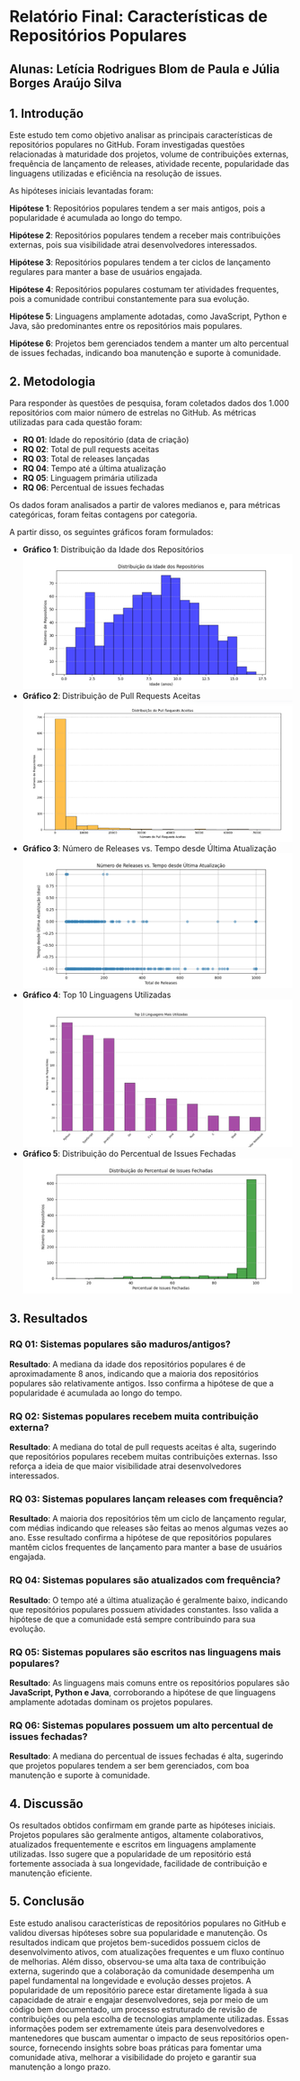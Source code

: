# Relatório Final: Características de Repositórios Populares

## Alunas: Letícia Rodrigues Blom de Paula e Júlia Borges Araújo Silva

## 1. Introdução

Este estudo tem como objetivo analisar as principais características de repositórios populares no GitHub. Foram investigadas questões relacionadas à maturidade dos projetos, volume de contribuições externas, frequência de lançamento de releases, atividade recente, popularidade das linguagens utilizadas e eficiência na resolução de issues.

As hipóteses iniciais levantadas foram:

**Hipótese 1**: Repositórios populares tendem a ser mais antigos, pois a popularidade é acumulada ao longo do tempo.

**Hipótese 2**: Repositórios populares tendem a receber mais contribuições externas, pois sua visibilidade atrai desenvolvedores interessados.

**Hipótese 3**: Repositórios populares tendem a ter ciclos de lançamento regulares para manter a base de usuários engajada.

**Hipótese 4**: Repositórios populares costumam ter atividades frequentes, pois a comunidade contribui constantemente para sua evolução.

**Hipótese 5**: Linguagens amplamente adotadas, como JavaScript, Python e Java, são predominantes entre os repositórios mais populares.

**Hipótese 6**: Projetos bem gerenciados tendem a manter um alto percentual de issues fechadas, indicando boa manutenção e suporte à comunidade.

## 2. Metodologia

Para responder às questões de pesquisa, foram coletados dados dos 1.000 repositórios com maior número de estrelas no GitHub. As métricas utilizadas para cada questão foram:

- **RQ 01**: Idade do repositório (data de criação)
- **RQ 02**: Total de pull requests aceitas
- **RQ 03**: Total de releases lançadas
- **RQ 04**: Tempo até a última atualização
- **RQ 05**: Linguagem primária utilizada
- **RQ 06**: Percentual de issues fechadas

Os dados foram analisados a partir de valores medianos e, para métricas categóricas, foram feitas contagens por categoria.

A partir disso, os seguintes gráficos foram formulados:

- **Gráfico 1**: Distribuição da Idade dos Repositórios
![Gráfico 1](grafico/RQ1.png)
- **Gráfico 2**: Distribuição de Pull Requests Aceitas
![Gráfico 2](grafico/RQ2.png)
- **Gráfico 3**: Número de Releases vs. Tempo desde Última Atualização
![Gráfico 3](grafico/RQ3e4.png)
- **Gráfico 4**: Top 10 Linguagens Utilizadas
![Gráfico 4](grafico/RQ5.png)
- **Gráfico 5**: Distribuição do Percentual de Issues Fechadas
![Gráfico 5](grafico/RQ6.png)

## 3. Resultados

### **RQ 01: Sistemas populares são maduros/antigos?**

**Resultado**: A mediana da idade dos repositórios populares é de aproximadamente 8 anos, indicando que a maioria dos repositórios populares são relativamente antigos. Isso confirma a hipótese de que a popularidade é acumulada ao longo do tempo.

### **RQ 02: Sistemas populares recebem muita contribuição externa?**

**Resultado**: A mediana do total de pull requests aceitas é alta, sugerindo que repositórios populares recebem muitas contribuições externas. Isso reforça a ideia de que maior visibilidade atrai desenvolvedores interessados.

### **RQ 03: Sistemas populares lançam releases com frequência?**

**Resultado**: A maioria dos repositórios têm um ciclo de lançamento regular, com médias indicando que releases são feitas ao menos algumas vezes ao ano. Esse resultado confirma a hipótese de que repositórios populares mantêm ciclos frequentes de lançamento para manter a base de usuários engajada.

### **RQ 04: Sistemas populares são atualizados com frequência?**

**Resultado**: O tempo até a última atualização é geralmente baixo, indicando que repositórios populares possuem atividades constantes. Isso valida a hipótese de que a comunidade está sempre contribuindo para sua evolução.

### **RQ 05: Sistemas populares são escritos nas linguagens mais populares?**

**Resultado**: As linguagens mais comuns entre os repositórios populares são **JavaScript, Python e Java**, corroborando a hipótese de que linguagens amplamente adotadas dominam os projetos populares.

### **RQ 06: Sistemas populares possuem um alto percentual de issues fechadas?**

**Resultado**: A mediana do percentual de issues fechadas é alta, sugerindo que projetos populares tendem a ser bem gerenciados, com boa manutenção e suporte à comunidade.

## 4. Discussão

Os resultados obtidos confirmam em grande parte as hipóteses iniciais. Projetos populares são geralmente antigos, altamente colaborativos, atualizados frequentemente e escritos em linguagens amplamente utilizadas. Isso sugere que a popularidade de um repositório está fortemente associada à sua longevidade, facilidade de contribuição e manutenção eficiente.

## 5. Conclusão

Este estudo analisou características de repositórios populares no GitHub e validou diversas hipóteses sobre sua popularidade e manutenção. Os resultados indicam que projetos bem-sucedidos possuem ciclos de desenvolvimento ativos, com atualizações frequentes e um fluxo contínuo de melhorias. Além disso, observou-se uma alta taxa de contribuição externa, sugerindo que a colaboração da comunidade desempenha um papel fundamental na longevidade e evolução desses projetos. A popularidade de um repositório parece estar diretamente ligada à sua capacidade de atrair e engajar desenvolvedores, seja por meio de um código bem documentado, um processo estruturado de revisão de contribuições ou pela escolha de tecnologias amplamente utilizadas. Essas informações podem ser extremamente úteis para desenvolvedores e mantenedores que buscam aumentar o impacto de seus repositórios open-source, fornecendo insights sobre boas práticas para fomentar uma comunidade ativa, melhorar a visibilidade do projeto e garantir sua manutenção a longo prazo.
